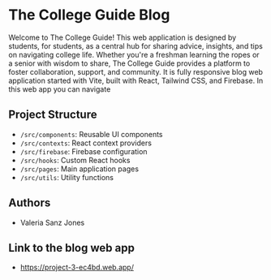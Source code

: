 # The College Guide Blog

Welcome to The College Guide! This web application is designed by students, for students, as a central hub for sharing advice, insights, and tips on navigating college life. Whether you're a freshman learning the ropes or a senior with wisdom to share, The College Guide provides a platform to foster collaboration, support, and community. It is fully responsive blog web application started with Vite, built with React, Tailwind CSS, and Firebase. In this web app you can navigate 

## Project Structure

- `/src/components`: Reusable UI components
- `/src/contexts`: React context providers
- `/src/firebase`: Firebase configuration
- `/src/hooks`: Custom React hooks
- `/src/pages`: Main application pages
- `/src/utils`: Utility functions

## Authors

- Valeria Sanz Jones

## Link to the blog web app

- https://project-3-ec4bd.web.app/
